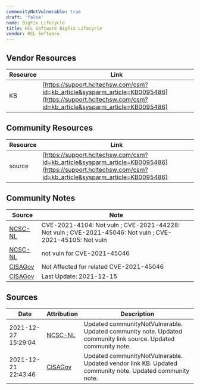 ```yaml
---
communityNotVulnerable: true
draft: 'false'
name: BigFix Lifecycle
title: HCL Software BigFix Lifecycle
vendor: HCL Software
---
```


## Vendor Resources
| Resource | Link |
| --- | --- |
| KB | [https://support.hcltechsw.com/csm?id=kb_article&sysparm_article=KB0095486](https://support.hcltechsw.com/csm?id=kb_article&sysparm_article=KB0095486) |

## Community Resources
| Resource | Link |
| --- | --- |
| source | [https://support.hcltechsw.com/csm?id=kb_article&sysparm_article=KB0095486](https://support.hcltechsw.com/csm?id=kb_article&sysparm_article=KB0095486) |

## Community Notes
| Source | Note |
| --- | --- |
| [NCSC-NL](https://github.com/NCSC-NL/log4shell/blob/main/software/README.md) | CVE-2021-4104: Not vuln ; CVE-2021-44228: Not vuln ; CVE-2021-45046: Not vuln ; CVE-2021-45105: Not vuln </ul> |
| [NCSC-NL](https://github.com/NCSC-NL/log4shell/blob/main/software/README.md) | not vuln for CVE-2021-45046 |
| [CISAGov](https://raw.githubusercontent.com/cisagov/log4j-affected-db/develop/README.md) | Not Affected for related CVE-2021-45046 |
| [CISAGov](https://raw.githubusercontent.com/cisagov/log4j-affected-db/develop/README.md) | Last Update: 2021-12-15 |

## Sources
| Date | Attribution | Description |
| --- | --- | --- |
| 2021-12-27 15:29:04 | [NCSC-NL](https://github.com/NCSC-NL/log4shell/blob/main/software/README.md) | Updated communityNotVulnerable. Updated community note. Updated community link source. Updated community note.  |
| 2021-12-21 22:43:46 | [CISAGov](https://raw.githubusercontent.com/cisagov/log4j-affected-db/develop/README.md) | Updated communityNotVulnerable. Updated vendor link KB. Updated community note. Updated community note.  |
